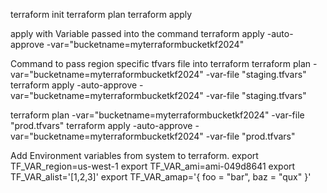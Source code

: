 terraform init
terraform plan
terraform apply

apply with Variable passed into the command
terraform apply -auto-approve -var="bucketname=myterraformbucketkf2024"            

Command to pass region specific tfvars file into terraform
terraform plan -var="bucketname=myterraformbucketkf2024" -var-file "staging.tfvars"            
terraform apply -auto-approve -var="bucketname=myterraformbucketkf2024" -var-file "staging.tfvars"   


terraform plan -var="bucketname=myterraformbucketkf2024" -var-file "prod.tfvars"
terraform apply -auto-approve -var="bucketname=myterraformbucketkf2024" -var-file "prod.tfvars"   
         
Add Environment variables from system to terraform.
export TF_VAR_region=us-west-1
export TF_VAR_ami=ami-049d8641
export TF_VAR_alist='[1,2,3]'
export TF_VAR_amap='{ foo = "bar", baz = "qux" }'

